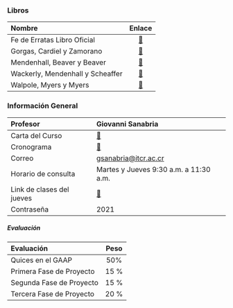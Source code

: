 ### Libros

| Nombre | Enlace |
| :--- | :--: |
| Fe de Erratas Libro Oficial | [📄](recursos/estadistica/Fe_de_Erratas_Libro_Oficial.pdf ':ignore') |
| Gorgas, Cardiel y Zamorano | [📖](https://tecdigital.tec.ac.cr/dotlrn/clubs/estadistica6/file-storage/view/public%2FGorgas%2C_Cardiel_y_Zamorano_Estad%C3%ADstica_B%C3%A1sica.pdf) |
| Mendenhall, Beaver y Beaver | [📖](https://tecdigital.tec.ac.cr/dotlrn/clubs/estadistica6/file-storage/view/public%2FMendenhall%2C_Beaver_%26_Beaver_Introducci%C3%B3n_a_la_probabilidad_y_estad%C3%ADstica.pdf) |
| Wackerly, Mendenhall y Scheaffer | [📖](https://tecdigital.tec.ac.cr/dotlrn/clubs/estadistica6/file-storage/view/public%2FWackerly%2C_Mendenhall_%26_Scheaffer_Estad%C3%ADstica_Matem%C3%A1tica_con_Aplicaciones.pdf) |
| Walpole, Myers y Myers | [📖](https://tecdigital.tec.ac.cr/dotlrn/clubs/estadistica6/file-storage/view/public%2FWalpole%2C_Myers_%26_Myers_Probabilidad_y_estad%C3%ADstica.pdf) |

### Información General

| Profesor | Giovanni Sanabria |
| :--- | :--- |
| Carta del Curso | [📄](recursos/estadistica/Programa_Estadistica.pdf ':ignore') |
| Cronograma | [📄](recursos/estadistica/Cronograma_Evaluaciones.pdf ':ignore') |
| Correo | gsanabria@itcr.ac.cr |
| Horario de consulta | Martes y Jueves 9:30 a.m. a 11:30 a.m. |
| Link de clases del jueves | [🔗](https://itcr.zoom.us/j/84171659845?pwd=UlV3ZnU0elBtK1VUNWtUTDFKNkN2UT09) |
| Contraseña | 2021 |

##### Evaluación

| Evaluación  | Peso |
| :--- | :---: |
| Quices en el GAAP | 50% |
| Primera Fase de Proyecto | 15 % |
| Segunda Fase de Proyecto | 15 % |
| Tercera Fase de Proyecto | 20 % |